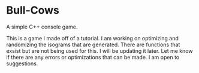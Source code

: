 # Bull-Cows
A simple C++ console game.

This is a game I made off of a tutorial. I am working on optimizing and randomizing the isograms
that are generated. There are functions that exsist but are not being used for this. I will be updating
it later. Let me know if there are any errors or optimizations that can be made. I am open to suggestions.
